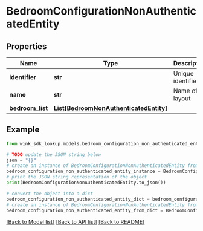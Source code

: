 # BedroomConfigurationNonAuthenticatedEntity


## Properties

Name | Type | Description | Notes
------------ | ------------- | ------------- | -------------
**identifier** | **str** | Unique identifier | 
**name** | **str** | Name of layout | 
**bedroom_list** | [**List[BedroomNonAuthenticatedEntity]**](BedroomNonAuthenticatedEntity.md) |  | 

## Example

```python
from wink_sdk_lookup.models.bedroom_configuration_non_authenticated_entity import BedroomConfigurationNonAuthenticatedEntity

# TODO update the JSON string below
json = "{}"
# create an instance of BedroomConfigurationNonAuthenticatedEntity from a JSON string
bedroom_configuration_non_authenticated_entity_instance = BedroomConfigurationNonAuthenticatedEntity.from_json(json)
# print the JSON string representation of the object
print(BedroomConfigurationNonAuthenticatedEntity.to_json())

# convert the object into a dict
bedroom_configuration_non_authenticated_entity_dict = bedroom_configuration_non_authenticated_entity_instance.to_dict()
# create an instance of BedroomConfigurationNonAuthenticatedEntity from a dict
bedroom_configuration_non_authenticated_entity_from_dict = BedroomConfigurationNonAuthenticatedEntity.from_dict(bedroom_configuration_non_authenticated_entity_dict)
```
[[Back to Model list]](../README.md#documentation-for-models) [[Back to API list]](../README.md#documentation-for-api-endpoints) [[Back to README]](../README.md)



